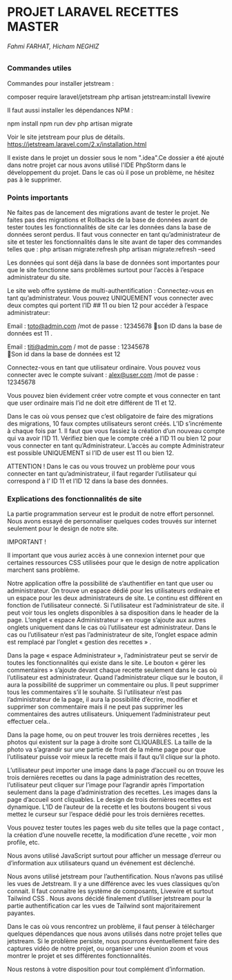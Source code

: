 # PROJET LARAVEL RECETTES MASTER
###### Fahmi FARHAT, Hicham NEGHIZ

### Commandes utiles

Commandes pour installer jetstream : 

composer require laravel/jetstream
php artisan jetstream:install livewire

 Il faut aussi installer les dépendances NPM :

 npm install npm run dev
 php artisan migrate 

Voir le site jetstream pour plus de détails. https://jetstream.laravel.com/2.x/installation.html

Il existe dans le projet un dossier sous le nom ".idea".Ce dossier a été ajouté dans notre projet car nous avons utilisé l'IDE PhpStorm dans le développement du projet. Dans le cas où il pose un problème, ne hésitez pas à le supprimer. 

### Points importants

Ne faites pas de lancement des migrations avant de tester le projet. 
Ne faites pas des migrations et Rollbacks de la base de données avant de tester toutes les fonctionnalités de site car les données dans la base de données seront perdus. Il faut vous connecter en tant qu’administrateur de site et tester  les fonctionnalités dans le site avant de taper des commandes telles que :
php artisan migrate:refresh
php artisan migrate:refresh –seed 

 Les données qui sont déjà dans la base de données sont importantes pour que le site fonctionne sans problèmes surtout pour l’accès à l’espace administrateur du site. 

Le site web offre système de multi-authentification : 
Connectez-vous en tant qu’administrateur. Vous pouvez UNIQUEMENT vous connecter avec deux comptes qui portent l’ID ## 11 ou bien 12 pour accéder à l’espace administrateur: 

Email : toto@admin.com  /mot de passe : 12345678 
son ID dans la base de données est 11 . 

Email : titi@admin.com / mot de passe : 12345678  
Son id dans la base de données est 12

Connectez-vous en tant que utilisateur ordinaire. Vous pouvez vous connecter avec le compte suivant :
alex@user.com /mot de passe : 12345678 

Vous pouvez  bien évidement créer votre compte et vous connecter en tant que user ordinaire mais l’id ne doit etre différent de 11 et 12.


Dans le cas où vous pensez que c’est obligatoire de faire des migrations des migrations, 10 faux comptes utilisateurs seront créés. L’ID s’incrémente à chaque fois par 1.  Il faut que vous fassiez la création d’un nouveau compte qui va avoir l’ID 11. Vérifiez bien que le compte créé a l’ID 11 ou bien 12 pour  vous connecter en tant qu’Administrateur.  L’accès au compte Administrateur est possible UNIQUEMENT si l’ID de user est 11 ou bien 12. 

ATTENTION !
Dans le cas ou vous trouvez un problème pour vous connecter en tant qu’administrateur, il faut regarder l’utilisateur qui correspond à l’ ID 11 et l’ID 12 dans la base des données.


### Explications des fonctionnalités de site 

La partie programmation serveur est le produit de notre effort personnel. Nous avons essayé de personnaliser quelques codes trouvés sur internet seulement pour le design de notre site. 

IMPORTANT !

Il important que vous auriez accès à une connexion internet pour que certaines ressources CSS utilisées pour que le design de notre application marchent sans problème. 

Notre application offre la possibilité de s’authentifier en tant que user ou administrateur. On trouve un espace dédié pour les utilisateurs ordinaire et un espace pour les deux administrateurs de site. Le continu est différent en fonction de l’utilisateur connecté. Si l’utilisateur est l’administrateur de site. il peut voir tous les onglets disponibles à sa disposition dans le header de la page. L’onglet « espace Administrateur »  en rouge s’ajoute aux autres onglets uniquement dans le cas où l’utilisateur est administrateur. Dans le cas ou l’utilisateur n’est pas l’administrateur de site, l’onglet espace admin est remplacé par l’onglet « gestion des recettes » . 

Dans la page « espace Administrateur », l’administrateur peut se servir de toutes les fonctionnalités qui existe dans le site. Le bouton « gérer les commentaires » s’ajoute devant chaque recette seulement dans le cas où l’utilisateur est administrateur. Quand l’administrateur clique sur le bouton, il aura la possibilité de supprimer un commentaire ou plus. Il peut supprimer tous les commentaires s’il le souhaite. Si l’utilisateur n’est pas l’administrateur de la page, il aura la possibilité d’écrire, modifier et supprimer son commentaire mais il ne peut pas supprimer les commentaires des autres utilisateurs. Uniquement l’administrateur peut effectuer cela.. 

Dans la page home, ou on peut trouver les trois dernières recettes , les photos qui existent sur la page à droite sont CLIQUABLES. La taille de la photo va s’agrandir sur une partie de front de la même page pour que l’utilisateur puisse voir mieux la recette mais il faut qu’il clique sur la photo. 

L’utilisateur peut importer une image dans la page d’accueil ou on trouve les trois dernières recettes ou dans la page administration des recettes, l’utilisateur peut cliquer sur l’image pour l’agrandir après l’importation seulement dans la page d’administration des recettes. Les images dans la page d’accueil sont cliquables. Le design de trois dernières recettes est dynamique. L’ID de l’auteur de la recette et les boutons bougent si vous mettez le curseur sur l’espace dédié pour les trois dernières recettes. 

Vous pouvez tester toutes les pages web du site telles que la page contact , la création d’une nouvelle recette, la modification d’une recette , voir mon profile, etc. 

Nous avons utilisé JavaScript surtout pour afficher un message d’erreur ou d’information aux utilisateurs quand un événement est déclenché.   

Nous avons utilisé jetstream pour l’authentification. Nous n’avons pas utilisé les vues de Jetstream. Il y a une différence avec les vues classiques qu’on connait. Il faut connaitre les système de composants, Livewire et surtout Tailwind CSS . Nous avons décidé finalement d’utiliser jetstream pour la partie authentification car les vues de Tailwind sont majoritairement payantes. 

Dans le cas où vous rencontrez un problème, il faut  penser à télécharger quelques dépendances que nous avons utilisés dans notre projet telles que jetstream. Si le problème persiste, nous pourrons éventuellement faire des captures vidéo de notre projet, ou organiser une réunion zoom et vous montrer le projet et ses différentes fonctionnalités. 

Nous restons à votre disposition pour tout complément d’information. 
